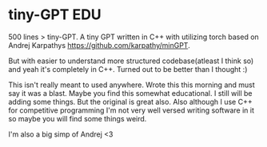 # tiny-GPT EDU
500 lines > tiny-GPT.
A tiny GPT written in C++ with utilizing torch based on Andrej Karpathys https://github.com/karpathy/minGPT.

But with easier to understand more structured codebase(atleast I think so) and yeah it's completely in C++. Turned out to be better  than I thought :)

This isn't really meant to used anywhere. Wrote this this morning and must say it was a blast.
Maybe you find this somewhat educational. I still will be adding some things. But the original is great also.
Also although I use C++ for competitive programming I'm not very well versed writing software in it so maybe you will find some things weird. 

I'm also a big simp of Andrej <3

